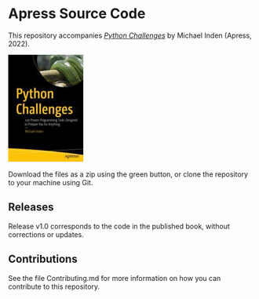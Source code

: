 # Apress Source Code

This repository accompanies [*Python Challenges*](https://link.springer.com/book/10.1007/978-1-4842-7398-2
) by Michael Inden (Apress, 2022).

[comment]: #cover
![Cover image](978-1-4842-7397-5.jpg)

Download the files as a zip using the green button, or clone the repository to your machine using Git.

## Releases

Release v1.0 corresponds to the code in the published book, without corrections or updates.

## Contributions

See the file Contributing.md for more information on how you can contribute to this repository.
